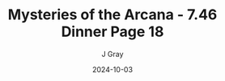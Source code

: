 ---
title: 'Mysteries of the Arcana - 7.46 Dinner Page 18'
alt: 'Mysteries of the Arcana'
date: '2024-10-03'
author: 'J Gray'
artist: 'Keira'
---